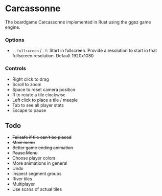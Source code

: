 # Carcassonne

The boardgame Carcassonne implemented in Rust using the ggez game engine.

### Options

 * `--fullscreen` / `-f`: Start in fullscreen. Provide a resolution to start in that fullscreen resolution. Default 1920x1080

### Controls

* Right click to drag
* Scroll to zoom
* Space to reset camera position
* R to rotate a tile clockwise
* Left click to place a tile / meeple
* Tab to see all player stats
* Escape to pause

## Todo

* ~~Failsafe if tile can't be placed~~
* ~~Main menu~~
* ~~Better game ending animation~~
* ~~Pause Menu~~
* Choose player colors
* More animations in general
* Undo
* Inspect segment groups
* River tiles
* Multiplayer
* Use scans of actual tiles
